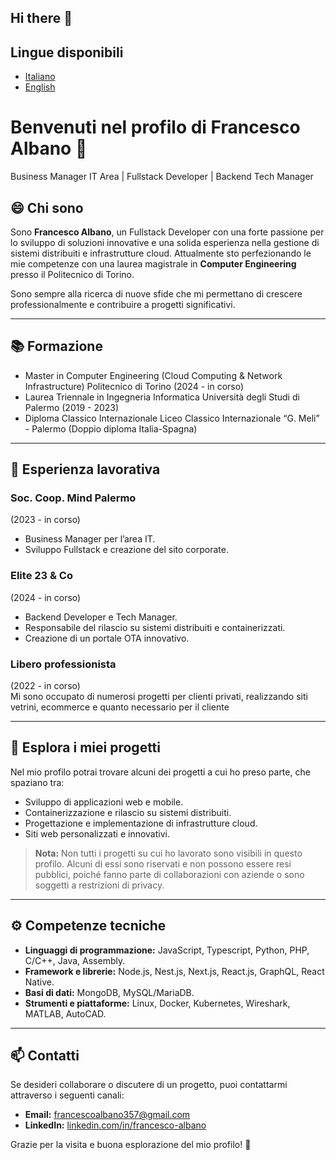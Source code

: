 ## Hi there 👋

<!--
**fra2404/fra2404** is a ✨ _special_ ✨ repository because its `README.md` (this file) appears on your GitHub profile.

Here are some ideas to get you started:

- 🔭 I’m currently working on ...
- 🌱 I’m currently learning ...
- 👯 I’m looking to collaborate on ...
- 🤔 I’m looking for help with ...
- 💬 Ask me about ...
- 📫 How to reach me: ...
- 😄 Pronouns: ...
- ⚡ Fun fact: ...
-->
## Lingue disponibili
- [Italiano](README.it.md)
- [English](README.md)


# Benvenuti nel profilo di Francesco Albano 👋  

Business Manager IT Area | Fullstack Developer | Backend Tech Manager

## 😄 Chi sono  
Sono **Francesco Albano**, un Fullstack Developer con una forte passione per lo sviluppo di soluzioni innovative e una solida esperienza nella gestione di sistemi distribuiti e infrastrutture cloud. Attualmente sto perfezionando le mie competenze con una laurea magistrale in **Computer Engineering** presso il Politecnico di Torino.  

Sono sempre alla ricerca di nuove sfide che mi permettano di crescere professionalmente e contribuire a progetti significativi.  

---

## 📚 Formazione
- Master in Computer Engineering (Cloud Computing & Network Infrastructure)
Politecnico di Torino (2024 - in corso)
- Laurea Triennale in Ingegneria Informatica
Università degli Studi di Palermo (2019 - 2023)
- Diploma Classico Internazionale
Liceo Classico Internazionale “G. Meli” - Palermo
(Doppio diploma Italia-Spagna)

---
## 💼 Esperienza lavorativa

### Soc. Coop. Mind Palermo  
(2023 - in corso)
- Business Manager per l’area IT.
- Sviluppo Fullstack e creazione del sito corporate.

### Elite 23 & Co  
(2024 - in corso)  
- Backend Developer e Tech Manager.
- Responsabile del rilascio su sistemi distribuiti e containerizzati.
- Creazione di un portale OTA innovativo.

### Libero professionista
(2022 - in corso)  
Mi sono occupato di numerosi progetti per clienti privati, realizzando siti vetrini, ecommerce e quanto necessario per il cliente

---

## 🔭 Esplora i miei progetti  
Nel mio profilo potrai trovare alcuni dei progetti a cui ho preso parte, che spaziano tra:  
- Sviluppo di applicazioni web e mobile.  
- Containerizzazione e rilascio su sistemi distribuiti.  
- Progettazione e implementazione di infrastrutture cloud.  
- Siti web personalizzati e innovativi.

> **Nota:** Non tutti i progetti su cui ho lavorato sono visibili in questo profilo. Alcuni di essi sono riservati e non possono essere resi pubblici, poiché fanno parte di collaborazioni con aziende o sono soggetti a restrizioni di privacy.

---

## ⚙️ Competenze tecniche  
- **Linguaggi di programmazione:** JavaScript, Typescript, Python, PHP, C/C++, Java, Assembly.  
- **Framework e librerie:** Node.js, Nest.js, Next.js, React.js, GraphQL, React Native.
- **Basi di dati:** MongoDB, MySQL/MariaDB.  
- **Strumenti e piattaforme:** Linux, Docker, Kubernetes, Wireshark, MATLAB, AutoCAD.  

---

## 📫 Contatti  
Se desideri collaborare o discutere di un progetto, puoi contattarmi attraverso i seguenti canali:  
- **Email:** [francescoalbano357@gmail.com](mailto:francescoalbano357@gmail.com)  
- **LinkedIn:** [linkedin.com/in/francesco-albano](https://www.linkedin.com/in/francesco-albano/)  

Grazie per la visita e buona esplorazione del mio profilo! 🚀  
